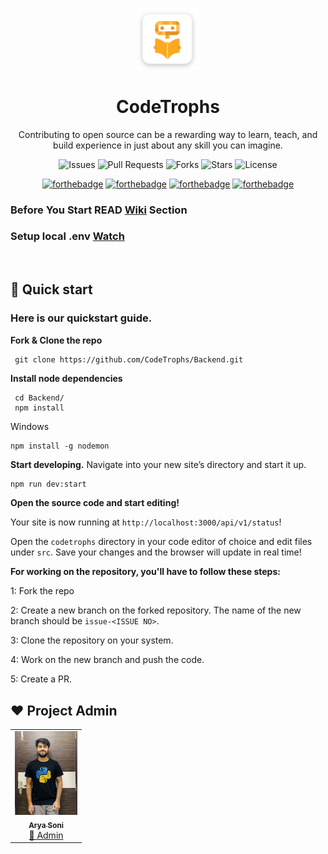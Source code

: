 <div align="center">

<p align="center"> <img src="./public/images/codetrophs.png" alt="hello" width="100" /></p>

# CodeTrophs

Contributing to open source can be a rewarding way to learn, teach, and build experience in just about any skill you can imagine.

![Issues](https://img.shields.io/github/issues/CodeTrophs/Backend)
![Pull Requests](https://img.shields.io/github/issues-pr/codetrophs/Backend)
![Forks](https://img.shields.io/github/forks/CodeTrophs/Backend)
![Stars](https://img.shields.io/github/stars/CodeTrophs/Backend)
![License](https://img.shields.io/github/license/CodeTrophs/Backend)

[![forthebadge](https://forthebadge.com/images/badges/built-by-developers.svg)](https://forthebadge.com)
[![forthebadge](https://forthebadge.com/images/badges/made-with-javascript.svg)](https://forthebadge.com)
[![forthebadge](https://forthebadge.com/images/badges/uses-git.svg)](https://forthebadge.com)
[![forthebadge](https://forthebadge.com/images/badges/makes-people-smile.svg)](https://forthebadge.com)

</div>

### Before You Start READ [Wiki](https://github.com/CodeTrophs/Backend/wiki) Section
### Setup local .env [Watch](https://drive.google.com/file/d/1MRBFO7VbAzefD1Rsd125B5b8ao-snuhV/view?usp=sharing)

<br>

## 🚀 Quick start

### **Here is our quickstart guide.**

**Fork & Clone the repo**

```shell
 git clone https://github.com/CodeTrophs/Backend.git
```

**Install node dependencies**

```shell
 cd Backend/
 npm install
```

Windows

```shell
npm install -g nodemon
```

**Start developing.**
Navigate into your new site’s directory and start it up.

```sh
npm run dev:start
```

**Open the source code and start editing!**

Your site is now running at `http://localhost:3000/api/v1/status`!

Open the `codetrophs` directory in your code editor of choice and edit files under `src`. Save your changes and the browser will update in real time!

**For working on the repository, you'll have to follow these steps:**

1: Fork the repo

2: Create a new branch on the forked repository. The name of the new branch should be `issue-<ISSUE NO>`.

3: Clone the repository on your system.

4: Work on the new branch and push the code.

5: Create a PR.


## ❤️ Project Admin

<table>
	<tr>
		<td align="center">
			<a href="https://github.com/aryasoni98">
				<img src="public/images/aryasoni.jpg" width="100px" alt="" />
				<br /> <sub><b>Arya Soni</b></sub>
			</a>
			<br /> <a href="https://github.com/aryasoni98">
		👑 Admin
	    </a>
		</td>
	</tr>
</table>
